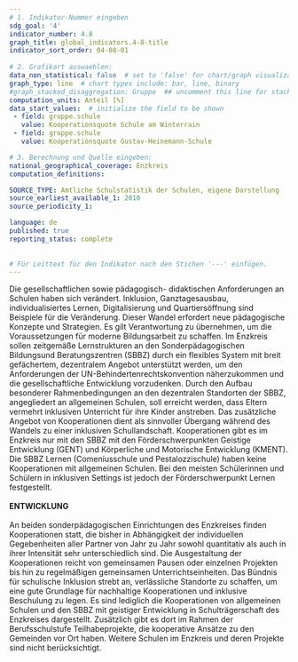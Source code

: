 ```yaml
---
# 1. Indikator-Nummer eingeben 
sdg_goal: '4'
indicator_number: 4.8
graph_title: global_indicators.4-8-title
indicator_sort_order: 04-08-01
 
# 2. Grafikart auswaehlen: 
data_non_statistical: false  # set to 'false' for chart/graph visualization 
graph_type: line  # chart types include: bar, line, binary 
#graph_stacked_disaggregation: Gruppe  ## uncomment this line for stacked bars. eplace 'Geschlecht' with the field of aggregation. 
computation_units: Anteil [%]
data_start_values:  # initialize the field to be shown  
 - field: gruppe.schule 
   value: Kooperationsquote Schule am Winterrain
 - field: gruppe.schule 
   value: Kooperationsquote Gustav-Heinemann-Schule

# 3. Berechnung und Quelle eingeben: 
national_geographical_coverage: Enzkreis
computation_definitions: 

SOURCE_TYPE: Amtliche Schulstatistik der Schulen, eigene Darstellung
source_earliest_available_1: 2010
source_periodicity_1: 

language: de   
published: true 
reporting_status: complete
 
 
# Für Leittext für den Indikator nach den Stichen '---' einfügen. 
---
```

Die gesellschaftlichen sowie pädagogisch- didaktischen Anforderungen an Schulen haben sich verändert. Inklusion, Ganztagesausbau, individualisiertes Lernen, Digitalisierung und Quartiersöffnung sind Beispiele für die Veränderung. Dieser Wandel erfordert neue pädagogische Konzepte und Strategien. Es gilt Verantwortung zu übernehmen, um die Voraussetzungen für moderne Bildungsarbeit zu schaffen. Im Enzkreis sollen zeitgemäße Lernstrukturen an den Sonderpädagogischen Bildungsund Beratungszentren (SBBZ) durch ein flexibles System mit breit gefächertem, dezentralem Angebot unterstützt werden, um den Anforderungen der UN-Behindertenrechtskonvention näherzukommen und die gesellschaftliche Entwicklung vorzudenken. Durch den Aufbau besonderer Rahmenbedingungen an den dezentralen Standorten der SBBZ, angegliedert an allgemeinen Schulen, soll erreicht werden, dass Eltern vermehrt inklusiven Unterricht für ihre Kinder anstreben. Das zusätzliche Angebot von Kooperationen dient als sinnvoller Übergang während des Wandels zu einer inklusiven Schullandschaft. Kooperationen gibt es im Enzkreis nur mit den SBBZ mit den Förderschwerpunkten Geistige Entwicklung (GENT) und Körperliche und Motorische Entwicklung (KMENT). Die SBBZ Lernen (Comeniusschule und Pestalozzischule) haben keine Kooperationen mit allgemeinen Schulen. Bei den meisten Schülerinnen und Schülern in inklusiven Settings ist jedoch der Förderschwerpunkt Lernen festgestellt. <br>
<br>
**ENTWICKLUNG** <br>
<br>
An beiden sonderpädagogischen Einrichtungen des Enzkreises finden Kooperationen statt, die bisher in Abhängigkeit der individuellen Gegebenheiten aller Partner von Jahr zu Jahr sowohl quantitativ als auch in ihrer Intensität sehr unterschiedlich sind. Die Ausgestaltung der Kooperationen reicht von gemeinsamen Pausen oder einzelnen Projekten bis hin zu regelmäßigen gemeinsamen Unterrichtseinheiten. Das Bündnis für schulische Inklusion strebt an, verlässliche Standorte zu schaffen, um eine gute Grundlage für nachhaltige Kooperationen und inklusive Beschulung zu legen. Es sind lediglich die Kooperationen von allgemeinen Schulen und den SBBZ mit geistiger Entwicklung in Schulträgerschaft des Enzkreises dargestellt. Zusätzlich gibt es dort im Rahmen der Berufsschulstufe Teilhabeprojekte, die kooperative Ansätze zu den Gemeinden vor Ort haben. Weitere Schulen im Enzkreis und deren Projekte sind nicht berücksichtigt.
